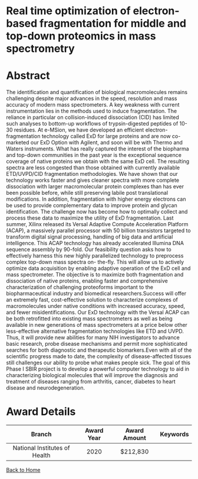 
Real time optimization of electron-based fragmentation for middle and top-down proteomics in mass spectrometry
==============================================================================================================

# Abstract


The identification and quantification of biological macromolecules remains challenging despite major
advances in the speed, resolution and mass accuracy of modern mass spectrometers. A key weakness with
current instrumentation lies in the methods used to induce fragmentation. The reliance in particular on
collision-induced dissociation (CID) has limited such analyses to bottom-up workflows of trypsin-digested
peptides of 10-30 residues. At e-MSion, we have developed an efficient electron-fragmentation technology
called ExD for large proteins and are now co-marketed our ExD Option with Agilent, and soon will be with
Thermo and Waters instruments. What has really captured the interest of the biopharma and top-down
communities in the past year is the exceptional sequence coverage of native proteins we obtain with the same
ExD cell. The resulting spectra are less congested than those obtained with currently available
ETD/UVPD/CID fragmentation methodologies. We have shown that our technology works faster and gives
cleaner spectra with more complete dissociation with larger macromolecular protein complexes than has
ever been possible before, while still preserving labile post translational modifications. In addition,
fragmentation with higher energy electrons can be used to provide complementary data to improve protein
and glycan identification. The challenge now has become how to optimally collect and process these data to
maximize the utility of ExD fragmentation. Last summer, Xilinx released its Versal Adaptive Compute
Acceleration Platform (ACAP), a massively parallel processor with 50 billion transistors targeted to
transform digital signal processing, handling of big data and artificial intelligence. This ACAP technology has
already accelerated Illumina DNA sequence assembly by 90-fold. Our feasibility question asks how to
effectively harness this new highly parallelized technology to preprocess complex top-down mass spectra on-
the-fly. This will allow us to actively optimize data acquisition by enabling adaptive operation of the ExD cell
and mass spectrometer. The objective is to maximize both fragmentation and dissociation of native proteins,
enabling faster and comprehensive characterization of challenging proteoforms important to the
biopharmaceutical industry and biomedical researchers.Success will offer an extremely fast, cost-effective solution to characterize complexes of
macromolecules under native conditions with increased accuracy, speed, and fewer misidentifications. Our
ExD technology with the Versal ACAP can be both retrofitted into existing mass spectrometers as well as
being available in new generations of mass spectrometers at a price below other less-effective alternative
fragmentation technologies like ETD and UVPD. Thus, it will provide new abilities for many NIH
investigators to advance basic research, probe disease mechanisms and permit more sophisticated searches
for both diagnostic and therapeutic biomarkers.Even with all of the scientific progress made to date, the complexity of disease-affected tissues still
challenges our ability to probe what makes people sick. The goal of this Phase I SBIR project is to
develop a powerful computer technology to aid in characterizing biological molecules that will
improve the diagnosis and treatment of diseases ranging from arthritis, cancer, diabetes to heart
disease and neurodegeneration.  

# Award Details

|Branch|Award Year|Award Amount|Keywords|
| :---: | :---: | :---: | :---: |
|National Institutes of Health|2020|$212,830||
  
  


[Back to Home](https://github.com/chrischow/dod_sbir_awards/Reports/JH/#2442)